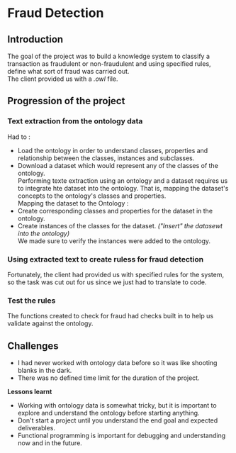 # Fraud Detection

## Introduction
The goal of the project was to build a knowledge system to classify a transaction as fraudulent or non-fraudulent and using specified rules, define what sort of fraud was carried out.  
The client provided us with a _.owl_ file.

## Progression of the project
### Text extraction from the ontology data
Had to :
- Load the ontology in order to understand classes, properties and relationship between the classes, instances and subclasses.
- Download a dataset which would represent any of the classes of the ontology.  
Performing texte extraction using an ontology and a dataset requires us to integrate hte dataset into the ontology. That is, mapping the dataset's concepts to the ontology's classes and properties.  
Mapping the dataset to the Ontology :
- Create corresponding classes and properties for the dataset in the ontology.
- Create instances of the classes for the dataset. _("Insert" the datasewt into the ontology)_  
We made sure to verify the instances were added to the ontology.

### Using extracted text to create ruless for fraud detection
Fortunately, the client had provided us with specified rules for the system, so the task was cut out for us since we just had to translate to code.

### Test the rules
The functions created to check for fraud had checks built in to help us validate against the ontology.

## Challenges
- I had never worked with ontology data before so it was like shooting blanks in the dark.
- There was no defined time limit for the duration of the project.  

__Lessons learnt__
- Working with ontology data is somewhat tricky, but it is important to explore and understand the ontology before starting anything.
- Don't start a project until you understand the end goal and expected deliverables.
- Functional programming is important for debugging and understanding now and in the future.
